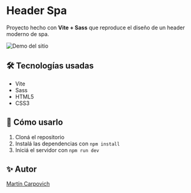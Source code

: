 # Header Spa

Proyecto hecho con **Vite + Sass** que reproduce el diseño de un header moderno de spa.

![Demo del sitio](./screenshot.png) <!-- podés capturar y guardar una imagen de tu proyecto como screenshot.png -->

## 🛠 Tecnologías usadas

- Vite
- Sass
- HTML5
- CSS3

## 🚀 Cómo usarlo

1. Cloná el repositorio
2. Instalá las dependencias con `npm install`
3. Iniciá el servidor con `npm run dev`

## ✨ Autor

[Martín Carpovich](https://www.linkedin.com/in/martin-carpovich/)

